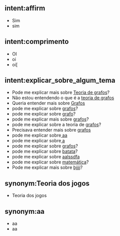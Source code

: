 ## intent:affirm
- Sim
- sim

## intent:comprimento
- OI
- oi
- oi[

## intent:explicar_sobre_algum_tema
- Pode me explicar mais sobre [Teoria de grafos](tema_para_ser_explicado)?
- Não estou entendendo o que é a [teoria de grafos](tema_para_ser_explicado)
- Queria entender mais sobre [Grafos](tema_para_ser_explicado)
- pode me explicar sobre [grafos](tema_para_ser_explicado)?
- pode me explicar sobre [grafo](tema_para_ser_explicado)?
- pode me explicar mais sobre [grafos](tema_para_ser_explicado)?
- pode me explicar sobre a teoria de [grafos](tema_para_ser_explicado)?
- Precisava entender mais sobre [grafos](tema_para_ser_explicado)
- pode me explicar sobre[ aa](tema_para_ser_explicado:aa)
- pode me explicar sobre[ a](tema_para_ser_explicado)
- pode  me explicar sobre [grafos](tema_para_ser_explicado)?
- pode me explicar sobre [batata](tema_para_ser_explicado)?
- pode me explicar sobre [aalssdfa](tema_para_ser_explicado)
- pode me explicar sobre [matemática](tema_para_ser_explicado)?
- Pode me explicar mais sobre [bjjjj](tema_para_ser_explicado)?

## synonym:Teoria dos jogos
- Teoria dos jogos

## synonym:aa
-  aa
- aa
